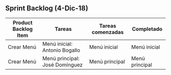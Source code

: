 
## Sprint Backlog (4-Dic-18)

| Product Backlog Item    | Tareas                          | Tareas comenzadas | Completado        |
|-------------------------|---------------------------------|-------------------|-------------------|
| Crear Menú		  | Menú inicial: Antonio Bogallo   | Menú inicial      | Menú inicial      |
| Crear Menú		  | Menú principal: José Domínguez  | Menú principal    | Menú principal    |

